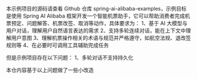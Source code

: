 本示例项目的源码请查看 Github 仓库 spring-ai-alibaba-examples，示例目标是使用 Spring AI Alibaba 框架开发一个智能机票助手，它可以帮助消费者完成机票预定、问题解答、机票改签、取消等动作，具体要求为：
1、基于 AI 大模型与用户对话，理解用户自然语言表达的需求
2、支持多轮连续对话，能在上下文中理解用户意图
3、理解机票操作相关的术语与规范并严格遵守，如航空法规、退改签规则等
4、在必要时可调用工具辅助完成任务

但是示例项目存在以下问题：
1、多轮对话不支持持久化

本仓内容基于以上问题做了一些小改造
